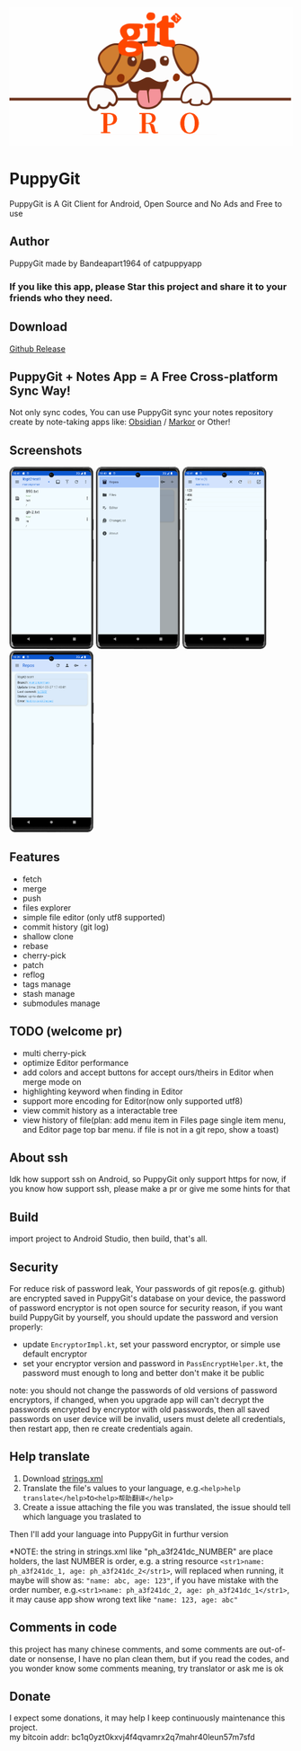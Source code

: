 <img src="screenshots/banner.png"/>


# PuppyGit
PuppyGit is A Git Client for Android, Open Source and No Ads and Free to use


## Author
PuppyGit made by Bandeapart1964 of catpuppyapp

### If you like this app, please Star this project and share it to your friends who they need.


## Download
<a href=https://github.com/Bandeapart1964/PuppyGitPro/releases>Github Release</a>

## PuppyGit + Notes App = A Free Cross-platform Sync Way!
Not only sync codes, You can use PuppyGit sync your notes repository create by note-taking apps like: <a href="https://github.com/obsidianmd/obsidian-releases">Obsidian</a> / <a href="https://github.com/gsantner/markor">Markor</a> or Other!

## Screenshots
<div>
<img src="screenshots/cl.png" width=150 />
<img src="screenshots/drawer.png"  width=150 />
<img src="screenshots/editor.png" width=150 />
<img src="screenshots/repos.png"  width=150  />
</div>


## Features
- fetch
- merge
- push
- files explorer
- simple file editor (only utf8 supported)
- commit history (git log)
- shallow clone
- rebase
- cherry-pick
- patch
- reflog
- tags manage
- stash manage
- submodules manage


## TODO (welcome pr)
- multi cherry-pick
- optimize Editor performance
- add colors and accept buttons for accept ours/theirs in Editor when merge mode on
- highlighting keyword when finding in Editor
- support more encoding for Editor(now only supported utf8)
- view commit history as a interactable tree
- view history of file(plan: add menu item in Files page single item menu, and Editor page top bar menu. if file is not in a git repo, show a toast)


## About ssh
Idk how support ssh on Android, so PuppyGit only support https for now, if you know how support ssh, please make a pr or give me some hints for that


## Build
import project to Android Studio, then build, that's all.


## Security
For reduce risk of password leak, Your passwords of git repos(e.g. github) are encrypted saved in PuppyGit's database on your device, the password of password encryptor is not open source for security reason, if you want build PuppyGit by yourself, you should update the password and version properly:
- update `EncryptorImpl.kt`, set your password encryptor, or simple use default encryptor
- set your encryptor version and password in `PassEncryptHelper.kt`, the password must enough to long and better don't make it be public

note: you should not change the passwords of old versions of password encryptors, if changed, when you upgrade app will can't decrypt the passwords encrypted by encryptor with old passwords, then all saved passwords on user device will be invalid, users must delete all credentials, then restart app, then re create credentials again.


## Help translate
1. Download <a href="https://github.com/Bandeapart1964/PuppyGit/blob/main/app/src/main/res/values/strings.xml">strings.xml</a>
2. Translate the file's values to your language, e.g.```<help>help translate</help>```to```<help>帮助翻译</help>```
3. Create a issue attaching the file you was translated, the issue should tell which language you traslated to

Then I'll add your language into PuppyGit in furthur version

*NOTE: the string in strings.xml like "ph_a3f241dc_NUMBER" are place holders, the last NUMBER is order, e.g. a string resource ```<str1>name: ph_a3f241dc_1, age: ph_a3f241dc_2</str1>```, will replaced when running, it maybe will show as: ```"name: abc, age: 123"```, if you have mistake with the order number, e.g.```<str1>name: ph_a3f241dc_2, age: ph_a3f241dc_1</str1>```, it may cause app show wrong text like ```"name: 123, age: abc"```


## Comments in code
this project has many chinese comments, and some comments are out-of-date or nonsense, I have no plan clean them, but if you read the codes, and you wonder know some comments meaning, try translator or ask me is ok


## Donate
I expect some donations, it may help I keep continuously maintenance this project.<br>
my bitcoin addr: bc1q0yzt0kxvj4f4qvamrx2q7mahr40leun57m7sfd
